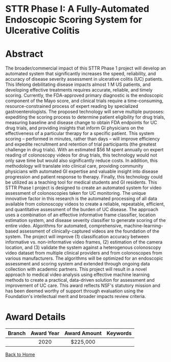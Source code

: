 
STTR Phase I: A Fully-Automated Endoscopic Scoring System for Ulcerative Colitis
================================================================================

# Abstract


The broader/commercial impact of this STTR Phase 1 project will develop an automated system that significantly increases the speed, reliability, and accuracy of disease severity assessment in ulcerative colitis (UC) patients. This lifelong debilitating disease impacts almost 1 M US patients, and developing effective treatments requires accurate, reliable, and timely scoring. Currently, the FDA-approved primary diagnostic is the endoscopic component of the Mayo score, and clinical trials require a time-consuming, resource-constrained process of expert reading by specialized gastroenterologists. The proposed technology will serve multiple purposes: expediting the scoring process to determine patient eligibility for drug trials, measuring baseline and disease change to obtain FDA endpoints for UC drug trials, and providing insights that inform GI physicians on the effectiveness of a particular therapy for a specific patient. This system scoring – performed in minutes, rather than days – will improve efficiency and expedite recruitment and retention of trial participants (the greatest challenge in drug trials). With an estimated $56 M spent annually on expert reading of colonoscopy videos for drug trials, this technology would not only save time but would also significantly reduce costs. In addition, this methodology will translate into clinical care, providing community physicians with automated GI expertise and valuable insight into disease progression and patient response to therapy. Finally, this technology could be utilized as a teaching tool for medical students and GI residents. This STTR Phase I project is designed to create an automated system for video assessment of colonoscopies taken for UC monitoring. The unique innovative factor in this research is the automated processing of all data available from colonoscopy videos to create a reliable, repeatable, efficient, and quantitative assessment of the burden of UC disease. The approach uses a combination of an effective informative frame classifier, location estimation system, and disease severity classifier to generate scoring of the entire video. Algorithms for automated, comprehensive, machine-learning-based assessment of clinically-captured videos are the foundation of the system. The project will improve (1) classification accuracy between informative vs. non-informative video frames, (2) estimation of the camera location, and (3) validate the system against a heterogenous colonoscopy video dataset from multiple clinical providers and from colonoscopes from various manufacturers. The algorithms will be optimized for an endoscopic assessment and scoring system and extended through ongoing data collection with academic partners. This project will result in a novel approach to medical video analysis using effective machine learning methods to create a practical, data-driven solution for assessment and improvement of UC care. This award reflects NSF's statutory mission and has been deemed worthy of support through evaluation using the Foundation's intellectual merit and broader impacts review criteria.  

# Award Details

|Branch|Award Year|Award Amount|Keywords|
| :---: | :---: | :---: | :---: |
||2020|$225,000||
  
  


[Back to Home](https://github.com/chrischow/dod_sbir_awards/JT/#542)